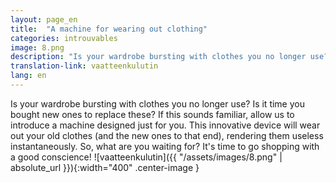 ```yaml
---
layout: page_en
title:  "A machine for wearing out clothing"
categories: introuvables
image: 8.png
description: "Is your wardrobe bursting with clothes you no longer use? Is it time you bought new ones to replace these? If this sounds familiar, allow us to introduce a machine designed just for you. This innovative device will wear out your old clothes (and the new ones to that end), rendering them useless instantaneously. So, what are you waiting for? It's time to go shopping with a good conscience!"
translation-link: vaatteenkulutin
lang: en
---
```

Is your wardrobe bursting with clothes you no longer use? Is it time you bought new ones to replace these? If this sounds familiar, allow us to introduce a machine designed just for you. This innovative device will wear out your old clothes (and the new ones to that end), rendering them useless instantaneously. So, what are you waiting for? It's time to go shopping with a good conscience!
![vaatteenkulutin]({{ "/assets/images/8.png" | absolute_url }}){:width="400" .center-image }
